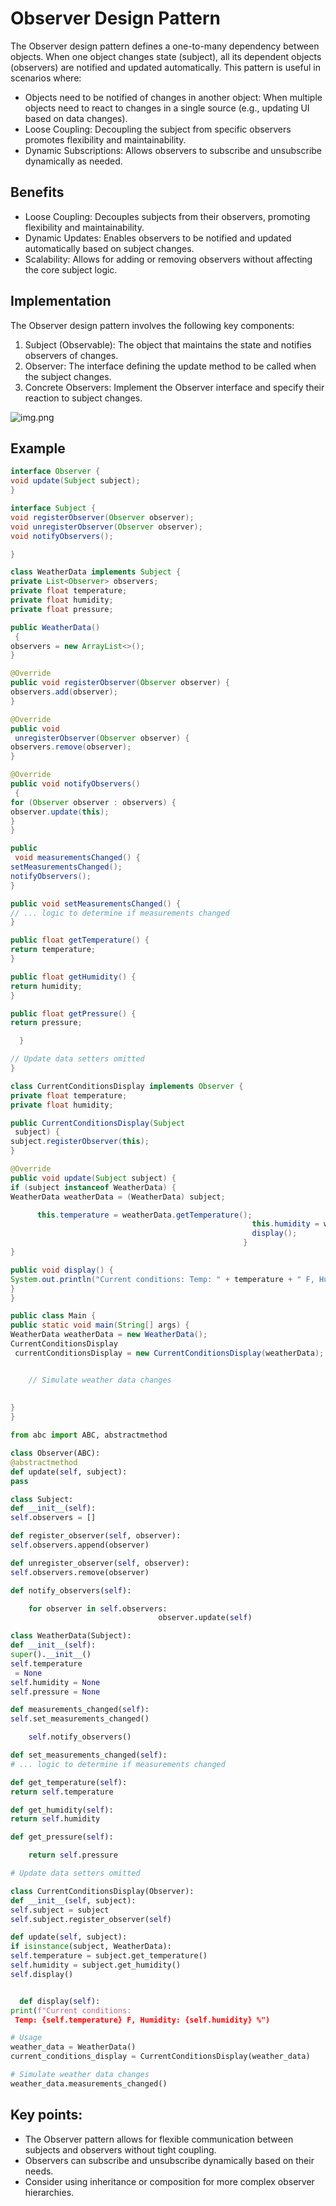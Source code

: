# Observer Design Pattern

The Observer design pattern defines a one-to-many dependency between objects. When one object changes state (subject), all its dependent objects (observers) are notified and updated automatically. This pattern is useful in scenarios where:

* Objects need to be notified of changes in another object: When multiple objects need to react to changes in a single source (e.g., updating UI based on data changes).
* Loose Coupling: Decoupling the subject from specific observers promotes flexibility and maintainability.
* Dynamic Subscriptions: Allows observers to subscribe and unsubscribe dynamically as needed.

## Benefits

* Loose Coupling: Decouples subjects from their observers, promoting flexibility and maintainability.
* Dynamic Updates: Enables observers to be notified and updated automatically based on subject changes.
* Scalability: Allows for adding or removing observers without affecting the core subject logic.

## Implementation

The Observer design pattern involves the following key components:

1. Subject (Observable): The object that maintains the state and notifies observers of changes.
2. Observer: The interface defining the update method to be called when the subject changes.
3. Concrete Observers: Implement the Observer interface and specify their reaction to subject changes.

![img.png](img.png)

## Example

```Java
interface Observer {
void update(Subject subject);
}

interface Subject {
void registerObserver(Observer observer);
void unregisterObserver(Observer observer);
void notifyObservers(); 

}

class WeatherData implements Subject {
private List<Observer> observers;
private float temperature;
private float humidity;
private float pressure;

public WeatherData() 
 {
observers = new ArrayList<>();
}

@Override
public void registerObserver(Observer observer) {
observers.add(observer);
}

@Override
public void 
 unregisterObserver(Observer observer) {
observers.remove(observer);
}

@Override
public void notifyObservers() 
 {
for (Observer observer : observers) {
observer.update(this);
}
}

public 
 void measurementsChanged() {
setMeasurementsChanged();
notifyObservers();
}

public void setMeasurementsChanged() {
// ... logic to determine if measurements changed
}

public float getTemperature() {
return temperature;
}

public float getHumidity() {
return humidity;
}

public float getPressure() {
return pressure; 

  }

// Update data setters omitted
}

class CurrentConditionsDisplay implements Observer {
private float temperature;
private float humidity;

public CurrentConditionsDisplay(Subject 
 subject) {
subject.registerObserver(this);
}

@Override
public void update(Subject subject) {
if (subject instanceof WeatherData) {
WeatherData weatherData = (WeatherData) subject; 

      this.temperature = weatherData.getTemperature();
                                                      this.humidity = weatherData.getHumidity();
                                                      display();
                                                    }
}

public void display() {
System.out.println("Current conditions: Temp: " + temperature + " F, Humidity: " + humidity + "%");
}
}

public class Main {
public static void main(String[] args) {
WeatherData weatherData = new WeatherData();
CurrentConditionsDisplay 
 currentConditionsDisplay = new CurrentConditionsDisplay(weatherData); 


    // Simulate weather data changes
                                                                                                 weatherData.setMeasurementsChanged();
                                                                                                 weatherData.notifyObservers();
}
}
```


```Python
from abc import ABC, abstractmethod

class Observer(ABC):
@abstractmethod
def update(self, subject):
pass

class Subject:
def __init__(self):
self.observers = []

def register_observer(self, observer):
self.observers.append(observer)

def unregister_observer(self, observer):
self.observers.remove(observer)

def notify_observers(self): 

    for observer in self.observers:
                                 observer.update(self)

class WeatherData(Subject):
def __init__(self):
super().__init__()
self.temperature 
 = None
self.humidity = None
self.pressure = None

def measurements_changed(self):
self.set_measurements_changed() 

    self.notify_observers()

def set_measurements_changed(self):
# ... logic to determine if measurements changed

def get_temperature(self):
return self.temperature

def get_humidity(self):
return self.humidity

def get_pressure(self): 

    return self.pressure

# Update data setters omitted

class CurrentConditionsDisplay(Observer):
def __init__(self, subject):
self.subject = subject
self.subject.register_observer(self)

def update(self, subject):
if isinstance(subject, WeatherData):
self.temperature = subject.get_temperature()
self.humidity = subject.get_humidity()
self.display() 


  def display(self):
print(f"Current conditions: 
 Temp: {self.temperature} F, Humidity: {self.humidity} %")

# Usage
weather_data = WeatherData()
current_conditions_display = CurrentConditionsDisplay(weather_data)

# Simulate weather data changes
weather_data.measurements_changed()
```

## Key points:

* The Observer pattern allows for flexible communication between subjects and observers without tight coupling.
* Observers can subscribe and unsubscribe dynamically based on their needs.
* Consider using inheritance or composition for more complex observer hierarchies.

